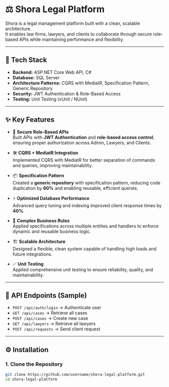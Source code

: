# ⚖️ Shora Legal Platform

Shora is a legal management platform built with a clean, scalable architecture.  
It enables law firms, lawyers, and clients to collaborate through secure role-based APIs while maintaining performance and flexibility.

---

## 🚀 Tech Stack
- **Backend:** ASP.NET Core Web API, C#
- **Database:** SQL Server
- **Architecture Patterns:** CQRS with MediatR, Specification Pattern, Generic Repository
- **Security:** JWT Authentication & Role-Based Access
- **Testing:** Unit Testing (xUnit / NUnit)

---

## ✨ Key Features
- 🔐 **Secure Role-Based APIs**  
  Built APIs with **JWT Authentication** and **role-based access control**, ensuring proper authorization across Admin, Lawyers, and Clients.  

- 🛠️ **CQRS + MediatR Integration**  
  Implemented CQRS with MediatR for better separation of commands and queries, improving maintainability.  

- 📦 **Specification Pattern**  
  Created a **generic repository** with specification pattern, reducing code duplication by **60%** and enabling reusable, efficient queries.  

- ⚡ **Optimized Database Performance**  
  Advanced query tuning and indexing improved client response times by **40%**.  

- 🧩 **Complex Business Rules**  
  Applied specifications across multiple entities and handlers to enforce dynamic and reusable business logic.  

- 🏗️ **Scalable Architecture**  
  Designed a flexible, clean system capable of handling high loads and future integrations.  

- ✅ **Unit Testing**  
  Applied comprehensive unit testing to ensure reliability, quality, and maintainability.  

---

## 📡 API Endpoints (Sample)
- `POST /api/auth/login` → Authenticate user  
- `GET /api/cases` → Retrieve all cases  
- `POST /api/cases` → Create new case  
- `GET /api/lawyers` → Retrieve all lawyers  
- `POST /api/requests` → Send client request  

---

## ⚙️ Installation

### 1. Clone the Repository
```bash
git clone https://github.com/username/shora-legal-platform.git
cd shora-legal-platform
```
